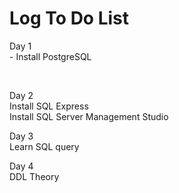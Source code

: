 # Log To Do List
<p>Day 1
<br> - Install PostgreSQL </br>
</p>
<br>

<p>Day 2
<br> Install SQL Express
<br> Install SQL Server Management Studio
</p>

<p>Day 3
<br> Learn SQL query
</p>

<p>Day 4
<br> DDL Theory
</p>

